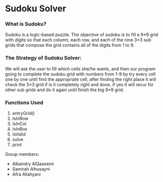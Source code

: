 # Sudoku Solver
### What is Sudoku?
Sudoku is a logic-based puzzle. The objective of sudoku is to fill a 9×9 grid with digits so that each column, each row, and each of the nine 3×3 sub grids that compose the grid contains all of the digits from 1 to 9.

### The Strategy of Sudoku Solver:

We will ask the user to fill  which cells she/he wants, and then our program going to complete the sudoku grid with numbers from 1-9  by try every cell one by one until find the appropriate cell, after finding the right place it will check the 3×3 grid if is it completely right and done, if yes it will recur for other sub grids and do it again until finish the big 9×9 grid.

### Functions Used
1. entryGrid()
2. IsInRow
3. IsInCol
4. IsInBox
5. IsValid
6. solve
7. print

Group members:
- Albandry AlQaseemi
- Samirah Alhusayni
- Afra Allahyani
